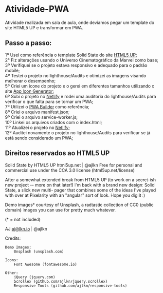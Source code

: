 # Atividade-PWA

Atividade realizada em sala de aula, onde deviamos pegar um template do site HTML5 UP e transformar em PWA.

## Passo a passo:

1º Usei como referência o template Solid State do site [HTML5 UP](https://html5up.net/);  
2° Fiz alterações usando o Universo Cinematográfico da Marvel como base;  
3º Verifiquei se o projeto estava responsivo e adequado para o padrão mobile;  
4º Testei o projeto no lighthouse/Audits e otimizei as imagens visando melhorar o desempenho;  
5º Criei um ícone do projeto e o gerei em diferentes tamanhos utilizando o site [App Icon Generator](https://appicon.co/);  
6º Subi o projeto no [Netlify](https://www.netlify.com/) e rodei uma auditoria do lighthouse/Audits para verificar o que falta para se tornar um PWA;  
7º Utilizei o [PWA Builder](https://www.pwabuilder.com/) como referência;  
8º Criei o arquivo manifest.json;  
9º Criei o arquivo service-worker.js;  
10º Linkei os arquivos criados com o index.html;  
11º Atualizei o projeto no [Netlify](https://www.netlify.com/);  
12º Auditei novamente o projeto no lighthouse/Audits para verificar se já está sendo considerado um PWA;  

## Direitos reservados ao HTML5 UP

Solid State by HTML5 UP
html5up.net | @ajlkn
Free for personal and commercial use under the CCA 3.0 license (html5up.net/license)


After a somewhat extended break from HTML5 UP (to work on a secret-ish new project --
more on that later!) I'm back with a brand new design: Solid State, a slick new multi-
pager that combines some of the ideas I've played with over at Pixelarity with an "angular"
sort of look. Hope you dig it :)

Demo images* courtesy of Unsplash, a radtastic collection of CC0 (public domain) images
you can use for pretty much whatever.

(* = not included)

AJ
aj@lkn.io | @ajlkn


Credits:

	Demo Images:
		Unsplash (unsplash.com)

	Icons:
		Font Awesome (fontawesome.io)

	Other:
		jQuery (jquery.com)
		Scrollex (github.com/ajlkn/jquery.scrollex)
		Responsive Tools (github.com/ajlkn/responsive-tools)
